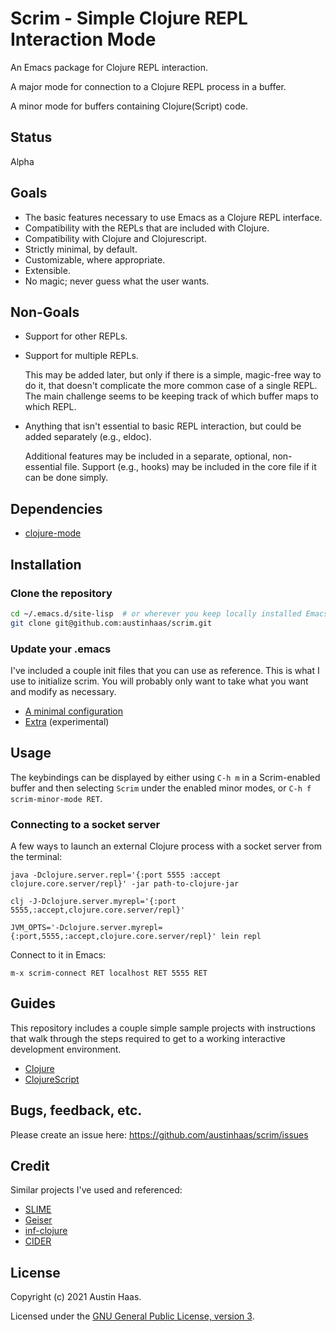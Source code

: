 # Scrim - Simple Clojure REPL Interaction Mode

An Emacs package for Clojure REPL interaction.

A major mode for connection to a Clojure REPL process in a buffer.

A minor mode for buffers containing Clojure(Script) code.

## Status

Alpha

## Goals

* The basic features necessary to use Emacs as a Clojure REPL interface.
* Compatibility with the REPLs that are included with Clojure.
* Compatibility with Clojure and Clojurescript.
* Strictly minimal, by default.
* Customizable, where appropriate.
* Extensible.
* No magic; never guess what the user wants.

## Non-Goals

* Support for other REPLs.
* Support for multiple REPLs.

  This may be added later, but only if there is a simple, magic-free way to do it, that doesn't complicate the more common case of a single REPL. The main challenge seems to be keeping track of which buffer maps to which REPL.

* Anything that isn't essential to basic REPL interaction, but could be added separately (e.g., eldoc).

  Additional features may be included in a separate, optional, non-essential file. Support (e.g., hooks) may be included in the core file if it can be done simply.

## Dependencies

* [clojure-mode](https://github.com/clojure-emacs/clojure-mode/)

## Installation

### Clone the repository

```sh
cd ~/.emacs.d/site-lisp  # or wherever you keep locally installed Emacs packages
git clone git@github.com:austinhaas/scrim.git
```
### Update your .emacs

I've included a couple init files that you can use as reference. This is what I
use to initialize scrim. You will probably only want to take what you want and
modify as necessary.

* [A minimal configuration](scrim-init-minimal.el)
* [Extra](scrim-init-extra.el) (experimental)

## Usage

The keybindings can be displayed by either using `C-h m` in a Scrim-enabled buffer and then
selecting `Scrim` under the enabled minor modes, or `C-h f scrim-minor-mode RET`.

### Connecting to a socket server

A few ways to launch an external Clojure process with a socket server from the terminal:

```
java -Dclojure.server.repl='{:port 5555 :accept clojure.core.server/repl}' -jar path-to-clojure-jar

clj -J-Dclojure.server.myrepl='{:port 5555,:accept,clojure.core.server/repl}'

JVM_OPTS='-Dclojure.server.myrepl={:port,5555,:accept,clojure.core.server/repl}' lein repl
```

Connect to it in Emacs:
```
m-x scrim-connect RET localhost RET 5555 RET
```

## Guides

This repository includes a couple simple sample projects with instructions that walk through the
steps required to get to a working interactive development environment.

* [Clojure](clj-demo)
* [ClojureScript](cljs-demo)

## Bugs, feedback, etc.

Please create an issue here: https://github.com/austinhaas/scrim/issues

## Credit

Similar projects I've used and referenced:

* [SLIME](https://common-lisp.net/project/slime/)
* [Geiser](http://www.nongnu.org/geiser/)
* [inf-clojure](https://github.com/clojure-emacs/inf-clojure)
* [CIDER](https://github.com/clojure-emacs/cider)

## License

Copyright (c) 2021 Austin Haas.

Licensed under the [GNU General Public License, version 3](COPYING).
